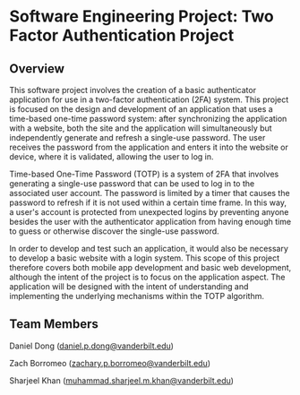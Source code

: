 # Software Engineering Project: Two Factor Authentication Project

## Overview
This software project involves the creation of  a basic authenticator application for use in a two-factor authentication (2FA) system. This project is focused on the design and 
development of an application that uses a time-based one-time password system: after synchronizing the application with a website, both the site and the application will simultaneously 
but independently generate and refresh a single-use password. The user receives the password from the application and enters it into the website or device, where it is validated, 
allowing the user to log in.

Time-based One-Time Password (TOTP) is a system of 2FA that involves generating a single-use password that can be used to log in to the associated user account. The password is
limited by a timer that causes the password to refresh if it is not used within a certain time frame. In this way, a user's account is protected from unexpected logins by preventing
anyone besides the user with the authenticator application from having enough time to guess or otherwise discover the single-use password.

In order to develop and test such an application, it would also be necessary to develop a basic website with a login system. This scope of this project therefore covers both 
mobile app development and basic web development, although the intent of the project is to focus on the application aspect. The application will be designed with the intent
of understanding and implementing the underlying mechanisms within the TOTP algorithm. 

## Team Members
Daniel Dong (daniel.p.dong@vanderbilt.edu) 

Zach Borromeo (zachary.p.borromeo@vanderbilt.edu)

Sharjeel Khan (muhammad.sharjeel.m.khan@vanderbilt.edu)
